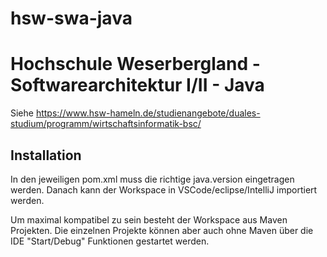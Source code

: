 # hsw-swa-java

# Hochschule Weserbergland - Softwarearchitektur I/II - Java

Siehe https://www.hsw-hameln.de/studienangebote/duales-studium/programm/wirtschaftsinformatik-bsc/

## Installation

In den jeweiligen pom.xml muss die richtige java.version eingetragen werden. Danach kann der Workspace in VSCode/eclipse/IntelliJ importiert werden.

Um maximal kompatibel zu sein besteht der Workspace aus Maven Projekten. Die einzelnen Projekte können aber auch ohne Maven über die IDE "Start/Debug" Funktionen gestartet werden.
